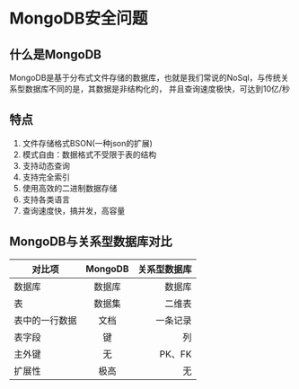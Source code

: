 # MongoDB安全问题

## 什么是MongoDB
MongoDB是基于分布式文件存储的数据库，也就是我们常说的NoSql，与传统关系型数据库不同的是，其数据是非结构化的，
并且查询速度极快，可达到10亿/秒

## 特点
1. 文件存储格式BSON(一种json的扩展)
2. 模式自由：数据格式不受限于表的结构
3. 支持动态查询
4. 支持完全索引
5. 使用高效的二进制数据存储
6. 支持各类语言
7. 查询速度快，搞并发，高容量

## MongoDB与关系型数据库对比
| 对比项        | MongoDB           | 关系型数据库  |
| ------------- |:-------------:| -----:|
| 数据库      | 数据库 | 数据库 |
| 表      | 数据集      |   二维表 |
| 表中的一行数据 | 文档      |    一条记录 |
| 表字段   | 键 | 列 |
| 主外键 | 无 |   PK、FK |
| 扩展性 | 极高 | 无 |